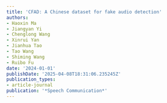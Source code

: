 ```yaml
---
title: 'CFAD: A Chinese dataset for fake audio detection'
authors:
- Haoxin Ma
- Jiangyan Yi
- Chenglong Wang
- Xinrui Yan
- Jianhua Tao
- Tao Wang
- Shiming Wang
- Ruibo Fu
date: '2024-01-01'
publishDate: '2025-04-08T18:31:06.235245Z'
publication_types:
- article-journal
publication: '*Speech Communication*'
---
```

